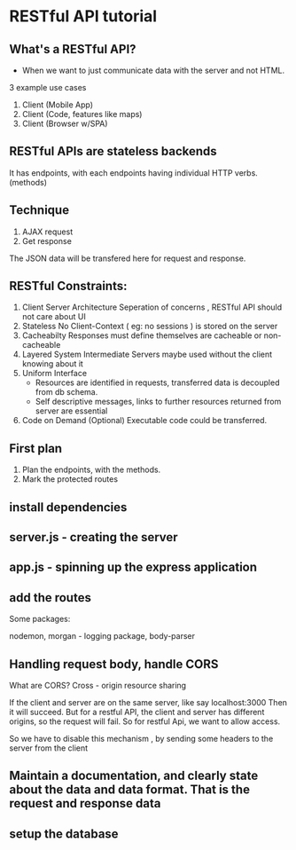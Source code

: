 # RESTful API tutorial

## What's a RESTful API?

- When we want to just communicate data with the server and not HTML.

3 example use cases

1. Client (Mobile App)
2. Client (Code, features like maps)
3. Client (Browser w/SPA)

## RESTful APIs are stateless backends

It has endpoints, with each endpoints having individual HTTP verbs. (methods)

## Technique

1. AJAX request
2. Get response

The JSON data will be transfered here for request and response.

## RESTful Constraints:

1. Client Server Architecture
   Seperation of concerns , RESTful API should not care about UI
2. Stateless
   No Client-Context ( eg: no sessions ) is stored on the server
3. Cacheabilty
   Responses must define themselves are cacheable or non-cacheable
4. Layered System
   Intermediate Servers maybe used without the client knowing about it
5. Uniform Interface
   - Resources are identified in requests, transferred data is decoupled from db schema.
   - Self descriptive messages, links to further resources returned from server are essential
6. Code on Demand (Optional)
   Executable code could be transferred.

## First plan

1. Plan the endpoints, with the methods.
2. Mark the protected routes

## install dependencies

## server.js - creating the server

## app.js - spinning up the express application

## add the routes

Some packages:

nodemon, morgan - logging package, body-parser

## Handling request body, handle CORS

What are CORS?
Cross - origin resource sharing

If the client and server are on the same server, like say localhost:3000
Then it will succeed.
But for a restful API, the client and server has different origins, so the request will fail.
So for restful Api, we want to allow access.

So we have to disable this mechanism , by sending some headers to the server from the client

## Maintain a documentation, and clearly state about the data and data format. That is the request and response data

## setup the database
